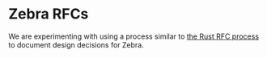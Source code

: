 # Zebra RFCs

We are experimenting with using a process similar to [the Rust RFC
process](https://github.com/ZcashFoundation/zebr://rust-lang.github.io/rfcs/0002-rfc-process.html)
to document design decisions for Zebra.
